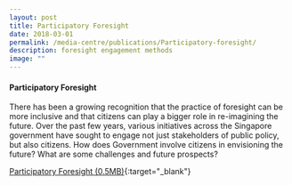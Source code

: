 ```yaml
---
layout: post
title: Participatory Foresight
date: 2018-03-01
permalink: /media-centre/publications/Participatory-foresight/
description: foresight engagement methods
image: ""
---
```




#### Participatory Foresight

There has been a growing recognition that the practice of foresight can be more inclusive and that citizens can play a bigger role in re-imagining the future. Over the past few years, various initiatives across the Singapore government have sought to engage not just stakeholders of public policy, but also citizens. How does Government involve citizens in envisioning the future? What are some challenges and future prospects?  

[Participatory Foresight (0.5MB)](/files/media-centre/publications/participatory-foresight.pdf){:target="_blank"}
